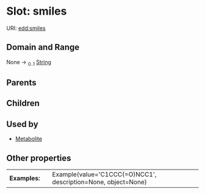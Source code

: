 
# Slot: smiles



URI: [edd:smiles](https://w3id.org/eddsmiles)


## Domain and Range

None &#8594;  <sub>0..1</sub> [String](types/String.md)

## Parents


## Children


## Used by

 * [Metabolite](Metabolite.md)

## Other properties

|  |  |  |
| --- | --- | --- |
| **Examples:** | | Example(value='C1CCC(=O)NCC1', description=None, object=None) |